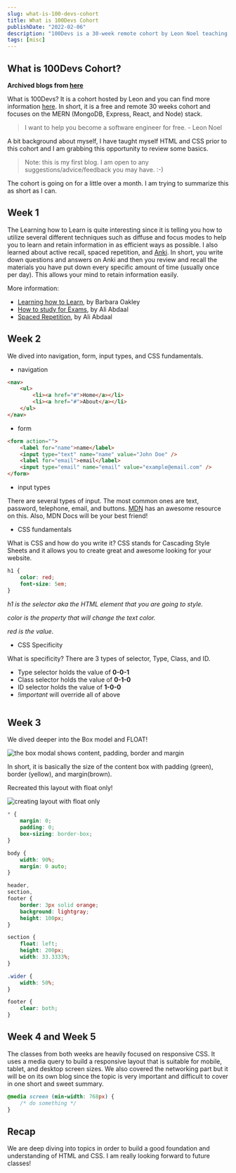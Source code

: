 ```yaml
---
slug: what-is-100-devs-cohort
title: What is 100Devs Cohort
publishDate: "2022-02-06"
description: "100Devs is a 30-week remote cohort by Leon Noel teaching MongoDB, Express, React, Node stack & Anki for studying."
tags: [misc]
---
```


## What is 100Devs Cohort?

**Archived blogs from [here](https://victoriacheng15.hashnode.dev/100devs-cohort)**

What is 100Devs? It is a cohort hosted by Leon and you can find more information [here](https://leonnoel.com/100devs/). In short, it is a free and remote 30 weeks cohort and focuses on the MERN (MongoDB, Express, React, and Node) stack.

> I want to help you become a software engineer for free. - Leon Noel

A bit background about myself, I have taught myself HTML and CSS prior to this cohort and I am grabbing this opportunity to review some basics.

> Note: this is my first blog. I am open to any suggestions/advice/feedback you may have. :-)

The cohort is going on for a little over a month. I am trying to summarize this as short as I can.

## Week 1

The Learning how to Learn is quite interesting since it is telling you how to utilize several different techniques such as diffuse and focus modes to help you to learn and retain information in as efficient ways as possible. I also learned about active recall, spaced repetition, and [Anki](https://apps.ankiweb.net/). In short, you write down questions and answers on Anki and then you review and recall the materials you have put down every specific amount of time (usually once per day). This allows your mind to retain information easily.

More information:

- [Learning how to Learn](https://www.coursera.org/learn/learning-how-to-learn), by Barbara Oakley
- [How to study for Exams](https://www.youtube.com/watch?v=ukLnPbIffxE), by Ali Abdaal
- [Spaced Repetition](https://www.youtube.com/watch?v=Z-zNHHpXoMM), by Ali Abdaal

## Week 2

We dived into navigation, form, input types, and CSS fundamentals.

- navigation

```html
<nav>
	<ul>
		<li><a href="#">Home</a></li>
		<li><a href="#">About</a></li>
	</ul>
</nav>
```

- form

```html
<form action="">
	<label for="name">name</label>
	<input type="text" name="name" value="John Doe" />
	<label for="email">email</label>
	<input type="email" name="email" value="example@email.com" />
</form>
```

- input types

There are several types of input. The most common ones are text, password, telephone, email, and buttons. [MDN](https://developer.mozilla.org/en-US/docs/Learn/Forms/HTML5_input_types) has an awesome resource on this. Also, MDN Docs will be your best friend!

- CSS fundamentals

What is CSS and how do you write it? CSS stands for Cascading Style Sheets and it allows you to create great and awesome looking for your website.

```css
h1 {
	color: red;
	font-size: 5em;
}
```

_h1 is the selector aka the HTML element that you are going to style._

_color is the property that will change the text color._

_red is the value._

- CSS Specificity

What is specificity? There are 3 types of selector, Type, Class, and ID.

- Type selector holds the value of **0-0-1**
- Class selector holds the value of **0-1-0**
- ID selector holds the value of **1-0-0**
- _!important_ will override all of above

<img src="https://cdn.hashnode.com/res/hashnode/image/upload/v1644166544526/89ha8ahry.png" alt="">

## Week 3

We dived deeper into the Box model and FLOAT!

<img src="https://cdn.hashnode.com/res/hashnode/image/upload/v1644166902966/Ev3TYFNdpL.png" alt="the box modal shows content, padding, border and margin">

In short, it is basically the size of the content box with padding (green), border (yellow), and margin(brown).

Recreated this layout with float only!

<img src="https://cdn.hashnode.com/res/hashnode/image/upload/v1644167035914/aspFkPdGN.png" alt="creating layout with float only">

```css
* {
	margin: 0;
	padding: 0;
	box-sizing: border-box;
}

body {
	width: 90%;
	margin: 0 auto;
}

header,
section,
footer {
	border: 3px solid orange;
	background: lightgray;
	height: 100px;
}

section {
	float: left;
	height: 200px;
	width: 33.3333%;
}

.wider {
	width: 50%;
}

footer {
	clear: both;
}
```

## Week 4 and Week 5

The classes from both weeks are heavily focused on responsive CSS. It uses a media query to build a responsive layout that is suitable for mobile, tablet, and desktop screen sizes. We also covered the networking part but it will be on its own blog since the topic is very important and difficult to cover in one short and sweet summary.

```css
@media screen (min-width: 768px) {
	/* do something */
}
```

## Recap

We are deep diving into topics in order to build a good foundation and understanding of HTML and CSS. I am really looking forward to future classes!
